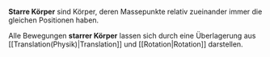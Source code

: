 **Starre Körper** sind Körper, deren Massepunkte relativ zueinander immer die gleichen Positionen haben.

Alle Bewegungen **starrer Körper** lassen sich durch eine Überlagerung aus [[Translation(Physik)|Translation]] und [[Rotation|Rotation]] darstellen.